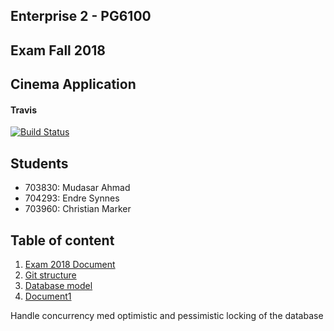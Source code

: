 ## Enterprise 2 - PG6100

## Exam Fall 2018

## Cinema Application

#### Travis
[![Build Status](https://travis-ci.com/mudasar187/Enterprise_Exam2018.svg?token=v251k9AGWGPGijfDozX8&branch=master)](https://travis-ci.com/mudasar187/Enterprise_Exam2018)

## Students
- 703830: Mudasar Ahmad
- 704293: Endre Synnes
- 703960: Christian Marker

## Table of content
1. [Exam 2018 Document](docs/PG6100Exam.pdf)
2. [Git structure](docs/git.md)
3. [Database model](docs/databasemodel.jpg)
4. [Document1](docs/document1.md) 

Handle concurrency med optimistic and pessimistic locking of the database
